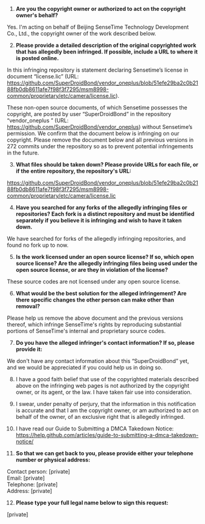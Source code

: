 1. **Are you the copyright owner or authorized to act on the copyright owner's behalf?**

Yes. I'm acting on behalf of Beijing SenseTime Technology Development Co., Ltd., the copyright owner of the work described below.

2. **Please provide a detailed description of the original copyrighted work that has allegedly been infringed. If possible, include a URL to where it is posted online.**

In this infringing repository is statement declaring Sensetime’s license in document “license.lic” (URL: https://github.com/SuperDroidBond/vendor_oneplus/blob/51efe29ba2c0b2188fb0db8611afe7f98f3f7295/msm8998-common/proprietary/etc/camera/license.lic).

These non-open source documents, of which Sensetime possesses the copyright, are posted by user “SuperDroidBond” in the repository “vendor_oneplus ” (URL: https://github.com/SuperDroidBond/vendor_oneplus) without Sensetime’s permission. We confirm that the document below is infringing on our copyright. Please remove the document below and all previous versions in 272 commits under the repository so as to prevent potential infringements in the future.

3. **What files should be taken down? Please provide URLs for each file, or if the entire repository, the repository's URL:**  

https://github.com/SuperDroidBond/vendor_oneplus/blob/51efe29ba2c0b2188fb0db8611afe7f98f3f7295/msm8998-common/proprietary/etc/camera/license.lic

4. **Have you searched for any forks of the allegedly infringing files or repositories? Each fork is a distinct repository and must be identified separately if you believe it is infringing and wish to have it taken down.**

We have searched for forks of the allegedly infringing repositories, and found no fork up to now.

5. **Is the work licensed under an open source license? If so, which open source license? Are the allegedly infringing files being used under the open source license, or are they in violation of the license?**

These source codes are not licensed under any open source license.

6. **What would be the best solution for the alleged infringement? Are there specific changes the other person can make other than removal?**

Please help us remove the above document and the previous versions thereof, which infringe SenseTime's rights by reproducing substantial portions of SenseTime's internal and proprietary source codes.

7. **Do you have the alleged infringer's contact information? If so, please provide it:**

We don't have any contact information about this “SuperDroidBond” yet, and we would be appreciated if you could help us in doing so.

8. I have a good faith belief that use of the copyrighted materials described above on the infringing web pages is not authorized by the copyright owner, or its agent, or the law. I have taken fair use into consideration.

9. I swear, under penalty of perjury, that the information in this notification is accurate and that I am the copyright owner, or am authorized to act on behalf of the owner, of an exclusive right that is allegedly infringed.

10. I have read our Guide to Submitting a DMCA Takedown Notice: https://help.github.com/articles/guide-to-submitting-a-dmca-takedown-notice/

11. **So that we can get back to you, please provide either your telephone number or physical address:**

Contact person: [private]  
Email: [private]  
Telephone: [private]  
Address: [private]  

12. **Please type your full legal name below to sign this request:**  

[private]  
